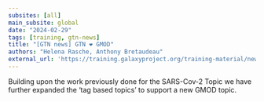 ```yaml
---
subsites: [all]
main_subsite: global
date: "2024-02-29"
tags: [training, gtn-news]
title: "[GTN news] GTN ❤️ GMOD"
authors: "Helena Rasche, Anthony Bretaudeau"
external_url: 'https://training.galaxyproject.org/training-material/news/2024/02/29/new-gmod-topic.html'
---
```


Building upon the work previously done for the SARS-Cov-2 Topic we have further expanded the ‘tag based topics’ to support a new GMOD topic.

